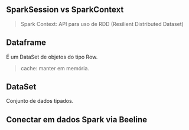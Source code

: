 ## SparkSession vs SparkContext

> Spark Context: API para uso de RDD (Resilient Distributed Dataset)

## Dataframe

É um DataSet de objetos do tipo Row.

> cache: manter em memória.

## DataSet

Conjunto de dados tipados.

## Conectar em dados Spark via Beeline